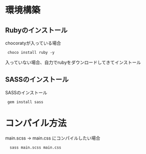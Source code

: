 # 環境構築

## Rubyのインストール
chocoratyが入っている場合

```
 choco install ruby -y
```

入っていない場合、自力でrubyをダウンロードしてきてインストール

## SASSのインストール

SASSのインストール
```
 gem install sass
```

# コンパイル方法

main.scss -> main.css にコンパイルしたい場合

```
  sass main.scss main.css
```